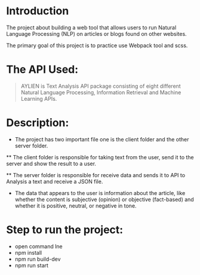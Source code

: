 # Introduction
The project about building a web tool that allows users to run Natural Language Processing (NLP) on articles or blogs found on other websites. 

The primary goal of this project is to practice use Webpack tool and scss.

# The API Used:
> AYLIEN is Text Analysis API package consisting of eight different Natural Language Processing, Information Retrieval and Machine Learning APIs.

# Description: 
* The project has two important file one is the client folder and the other server folder.

** The client folder is responsible for taking text from the user, send it to the server and show the result to a user.

** The server folder is responsible for receive data and sends it to API to  Analysis a text and receive a JSON file.

* The data that appears to the user is information about the article, like whether the content is subjective (opinion) or objective (fact-based) and whether it is positive, neutral, or negative in tone.
  
# Step to run the project:
- open command lne
- npm install 
- npm run build-dev
- npm run start 
